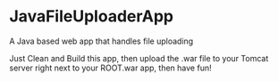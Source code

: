 # JavaFileUploaderApp
A Java based web app that handles file uploading

Just Clean and Build this app, then upload the .war file to your Tomcat server right next to your ROOT.war app, then have fun!
